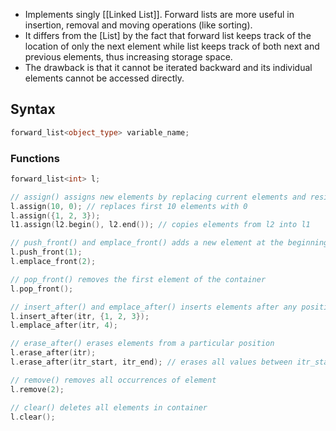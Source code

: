 - Implements singly [[Linked List]]. Forward lists are more useful in insertion, removal and moving operations (like sorting).
- It differs from the [List] by the fact that forward list keeps track of the location of only the next element while list keeps track of both next and previous elements, thus increasing storage space.
- The drawback is that it cannot be iterated backward and its individual elements cannot be accessed directly.
## Syntax
```cpp
forward_list<object_type> variable_name;
```

### Functions
```cpp
forward_list<int> l;

// assign() assigns new elements by replacing current elements and resizing the container
l.assign(10, 0); // replaces first 10 elements with 0
l.assign({1, 2, 3});
l1.assign(l2.begin(), l2.end()); // copies elements from l2 into l1

// push_front() and emplace_front() adds a new element at the beginning of the container
l.push_front(1);
l.emplace_front(2);

// pop_front() removes the first element of the container
l.pop_front();

// insert_after() and emplace_after() inserts elements after any position.
l.insert_after(itr, {1, 2, 3});
l.emplace_after(itr, 4);

// erase_after() erases elements from a particular position
l.erase_after(itr);
l.erase_after(itr_start, itr_end); // erases all values between itr_start and itr_end

// remove() removes all occurrences of element
l.remove(2);

// clear() deletes all elements in container
l.clear();
```